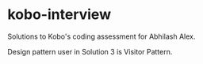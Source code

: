 # kobo-interview

Solutions to Kobo's coding assessment for Abhilash Alex. 

Design pattern user in Solution 3 is Visitor Pattern.